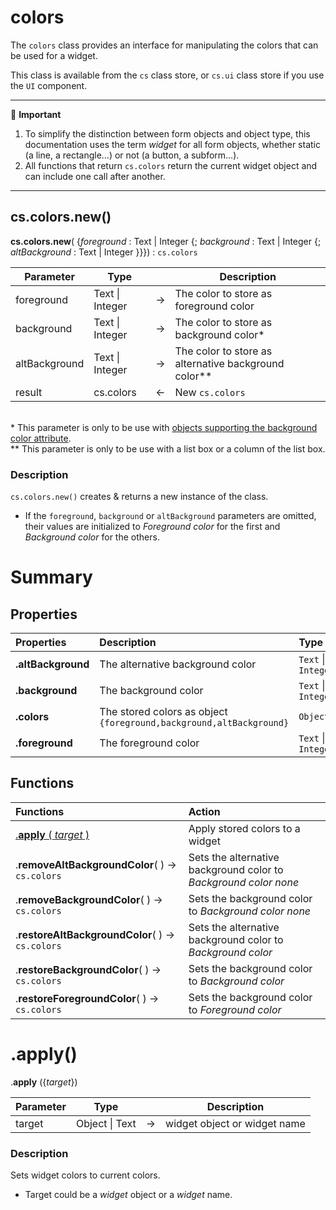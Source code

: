 # colors

The `colors` class provides an interface for manipulating the colors that can be used for a widget.

This class is available from the `cs` class store, or `cs.ui` class store if you use the `UI` component.

<hr>
📌 <b>Important</b>

1. To simplify the distinction between form objects and object type, this documentation uses the term *widget* for all form objects, whether static (a line, a rectangle…) or not (a button, a subform…).
2. All functions that return `cs.colors` return the current widget object and can include one call after another. 

<hr>

## <a name="Constructor">cs.colors.new()</a>

**cs.colors.new**( {*foreground* : Text | Integer {; *background* : Text | Integer {; *altBackground* : Text | Integer }}}) : `cs.colors`<br>

|Parameter|Type||Description|
|---|---|---|---|
| foreground | Text \| Integer | → | The color to store as foreground color |
| background | Text \| Integer | → | The color to store as background color\* |
| altBackground | Text \| Integer | → | The color to store as alternative background color\** |
| result | cs.colors | ← | New `cs.colors`

<br>\* This parameter is only to be use with [objects supporting the background color attribute](https://developer.4d.com/docs/FormObjects/propertiesBackgroundAndBorder#background-color--fill-color).
<br>\** This parameter is only to be use with a list box or a column of the list box.

### Description

`cs.colors.new()` creates & returns a new instance of the class.
 
* If the `foreground`, `background` or `altBackground` parameters are omitted, their values are initialized to _Foreground color_ for the first and _Background color_ for the others.

# Summary

## <a name="Properties">Properties</a>

|Properties|Description|Type|Writable|
|:----------|:-----------|:-----------|:-----------:| 
|**.altBackground**| The alternative background color | `Text` \| `Integer` |<font color="green">✓</font>
|**.background**| The background color | `Text` \| `Integer` |<font color="green">✓</font>
|**.colors** | The stored colors as object<br>`{foreground,background,altBackground}`| `Object` |<font color="green">✓</font>
|**.foreground**| The foreground color | `Text` \| `Integer` |<font color="green">✓</font>

## <a name="Functions">Functions</a>

| Functions | Action |
|:-------- |:------ | 
|[.**apply** ( *target* )](#apply) | Apply stored colors to a widget |
|.**removeAltBackgroundColor**( ) → `cs.colors` | Sets the alternative background color to _Background color none_ |
|.**removeBackgroundColor**( ) → `cs.colors` | Sets the background color to _Background color none_ |
|.**restoreAltBackgroundColor**( ) → `cs.colors` | Sets the alternative background color to _Background color_ |
|.**restoreBackgroundColor**( ) → `cs.colors` | Sets the background color to _Background color_ |
|.**restoreForegroundColor**( ) → `cs.colors` | Sets the background color to _Foreground color_ |

# <a name="apply">.apply()</a>

.**apply** ({*target*})

|Parameter|Type||Description|
|---|---|---|---|
| target | Object \| Text | → | widget object or widget name |

### Description

Sets widget colors to current colors.
 
* Target could be a *widget* object or a *widget* name.
 
